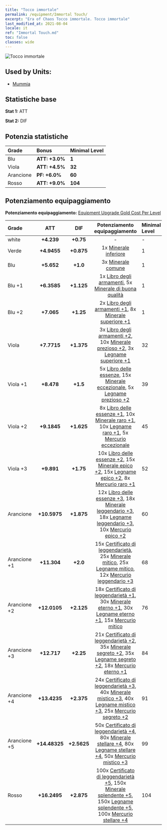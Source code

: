 ```yaml
---
title: "Tocco immortale"
permalink: /equipment/Immortal Touch/
excerpt: "Era of Chaos Tocco immortale. Tocco immortale"
last_modified_at: 2021-08-04
locale: it
ref: "Immortal Touch.md"
toc: false
classes: wide
---
```


  ![Tocco immortale](/images/e/e_3081.png)

## Used by Units:

* [Mummia](/it/units/Mummy/) 


## Statistiche base
 **Stat 1:** ATT

 **Stat 2:** DIF

## Potenzia statistiche

  |     Grade    |   Bonus | Minimal Level | 
  |:-------------|:--------|:--------------| 
  | Blu | **ATT: +3.0%** | **1** | 
  | Viola | **ATT: +4.5%** | **32** | 
  | Arancione | **PF: +6.0%** | **60** | 
  | Rosso | **ATT: +9.0%** | **104** | 


## Potenziamento equipaggiamento
 **Potenziamento equipaggiamento:** [Equipment Upgrade Gold Cost Per Level](/equipment/EquipmentUpgradeCostPerLevel/) 

  |          Grade      | ATT | DIF | Potenziamento equipaggiamento | Minimal Level |
  |:--------------------|:---------:|:---------:|:----------------:|:--------------|
  | white | **+4.239** | **+0.75** | - | - |
  | Verde | **+4.9455** | **+0.875** | 1x [Minerale inferiore](/ItemsIT/mat_1/) | 1 |
  | Blu | **+5.652** | **+1.0** | 3x [Minerale comune](/ItemsIT/mat_6/) | 1 |
  | Blu +1 | **+6.3585** | **+1.125** | 1x [Libro degli armamenti](/ItemsIT/mat_18/), 5x [Minerale di buona qualità](/ItemsIT/mat_12/) | 1 |
  | Blu +2 | **+7.065** | **+1.25** | 2x [Libro degli armamenti +1](/ItemsIT/mat_25/), 8x [Minerale superiore +1](/ItemsIT/mat_19/) | 1 |
  | Viola | **+7.7715** | **+1.375** | 3x [Libro degli armamenti +2](/ItemsIT/mat_32/), 10x [Minerale prezioso +2](/ItemsIT/mat_26/), 3x [Legname superiore +1](/ItemsIT/mat_20/) | 32 |
  | Viola +1 | **+8.478** | **+1.5** | 5x [Libro delle essenze](/ItemsIT/mat_39/), 15x [Minerale eccezionale](/ItemsIT/mat_33/), 5x [Legname prezioso +2](/ItemsIT/mat_27/) | 39 |
  | Viola +2 | **+9.1845** | **+1.625** | 8x [Libro delle essenze +1](/ItemsIT/mat_46/), 10x [Minerale raro +1](/ItemsIT/mat_40/), 10x [Legname raro +1](/ItemsIT/mat_41/), 5x [Mercurio eccezionale](/ItemsIT/mat_35/) | 45 |
  | Viola +3 | **+9.891** | **+1.75** | 10x [Libro delle essenze +2](/ItemsIT/mat_53/), 15x [Minerale epico +2](/ItemsIT/mat_47/), 15x [Legname epico +2](/ItemsIT/mat_48/), 8x [Mercurio raro +1](/ItemsIT/mat_42/) | 52 |
  | Arancione | **+10.5975** | **+1.875** | 12x [Libro delle essenze +3](/ItemsIT/mat_60/), 18x [Minerale leggendario +3](/ItemsIT/mat_54/), 18x [Legname leggendario +3](/ItemsIT/mat_55/), 10x [Mercurio epico +2](/ItemsIT/mat_49/) | 60 |
  | Arancione +1 | **+11.304** | **+2.0** | 15x [Certificato di leggendarietà](/ItemsIT/mat_67/), 25x [Minerale mitico](/ItemsIT/mat_61/), 25x [Legname mitico](/ItemsIT/mat_62/), 12x [Mercurio leggendario +3](/ItemsIT/mat_56/) | 68 |
  | Arancione +2 | **+12.0105** | **+2.125** | 18x [Certificato di leggendarietà +1](/ItemsIT/mat_74/), 30x [Minerale eterno +1](/ItemsIT/mat_68/), 30x [Legname eterno +1](/ItemsIT/mat_69/), 15x [Mercurio mitico](/ItemsIT/mat_63/) | 76 |
  | Arancione +3 | **+12.717** | **+2.25** | 21x [Certificato di leggendarietà +2](/ItemsIT/mat_81/), 35x [Minerale segreto +2](/ItemsIT/mat_75/), 35x [Legname segreto +2](/ItemsIT/mat_76/), 18x [Mercurio eterno +1](/ItemsIT/mat_70/) | 84 |
  | Arancione +4 | **+13.4235** | **+2.375** | 24x [Certificato di leggendarietà +3](/ItemsIT/mat_88/), 40x [Minerale mistico +3](/ItemsIT/mat_82/), 40x [Legname mistico +3](/ItemsIT/mat_83/), 25x [Mercurio segreto +2](/ItemsIT/mat_77/) | 91 |
  | Arancione +5 | **+14.48325** | **+2.5625** | 50x [Certificato di leggendarietà +4](/ItemsIT/mat_95/), 80x [Minerale stellare +4](/ItemsIT/mat_89/), 80x [Legname stellare +4](/ItemsIT/mat_90/), 50x [Mercurio mistico +3](/ItemsIT/mat_84/) | 99 |
  | Rosso | **+16.2495** | **+2.875** | 100x [Certificato di leggendarietà +5](/ItemsIT/mat_102/), 150x [Minerale splendente +5](/ItemsIT/mat_96/), 150x [Legname splendente +5](/ItemsIT/mat_97/), 100x [Mercurio stellare +4](/ItemsIT/mat_91/) | 104 |

